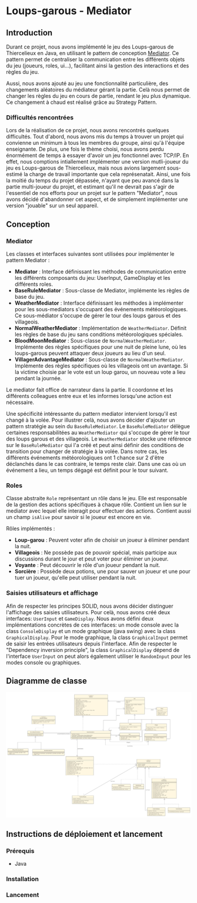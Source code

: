 # Loups-garous - Mediator

## Introduction

Durant ce projet, nous avons implémenté le jeu des Loups-garous de Thiercelieux en Java, en utilisant le pattern de
conception [Mediator](https://refactoring.guru/design-patterns/mediator). Ce pattern permet de centraliser la
communication entre les différents objets du jeu (joueurs, roles, ui…), facilitant ainsi la gestion des interactions
et des règles du jeu.

Aussi, nous avons ajouté au jeu une fonctionnalité particulière, des changements aléatoires du médiateur gérant la
partie. Celà nous permet de changer les règles du jeu en cours de partie, rendant le jeu plus dynamique. Ce changement à
chaud est réalisé grâce au Strategy Pattern.

### Difficultés rencontrées

Lors de la réalisation de ce projet, nous avons rencontrés quelques difficultés. Tout d'abord, nous avons mis du temps à trouver un projet qui convienne un minimum à tous les membres du groupe, ainsi qu'à l'équipe enseignante. De plus, une fois le thème choisi, nous avons perdu énormément de temps à essayer d'avoir un jeu fonctionnel avec TCP/IP. En effet, nous comptions intiallement implémenter une version mutli-joueur du jeu es Loups-garous de Thiercelieux, mais nous avions largement sous-estimé la charge de travail importante que cela représenatait. Ainsi, une fois la moitié du temps du projet dépassée, n'ayant que peu avancé dans la partie multi-joueur du projet, et estimant qu'il ne devrait pas s'agir de l'essentiel de nos efforts pour un projet sur le pattern "Mediator", nous avons décidé d'abandonner cet aspect, et de simplement implémenter une version "jouable" sur un seul appareil.

## Conception

### Mediator

Les classes et interfaces suivantes sont utilisées pour implémenter le pattern Mediator :

- **Mediator** : Interface définissant les méthodes de communication entre les différents composants du jeu: UserInput, GameDisplay et les différents roles.
- **BaseRuleMediator** : Sous-classe de Mediator, implémente les règles de base du jeu.
- **WeatherMediator** : Interface définissant les méthodes à implémenter pour les sous-mediators s'occupant des événements météorologiques. Ce sous-médiator s'occupe de gérer le tour des loups garous et des villageois.
- **NormalWeatherMediator** : Implémentation de `WeatherMediator`. Définit les règles de base du jeu sans
  conditions météorologiques spéciales.
- **BloodMoonMediator** : Sous-classe de `NormalWeatherMediator`. Implémente des règles spécifiques pour une
  nuit de pleine lune, où les loups-garous peuvent attaquer deux joueurs au lieu d'un seul.
- **VillagerAdvantageMediator** :  Sous-classe de `NormalWeatherMediator`. Implémente des règles spécifiques où les
  villageois ont un avantage. Si la victime choisie par le vote est un loup garou, un nouveau vote a lieu pendant la journée.

Le mediator fait office de narrateur dans la partie. Il coordonne et les différents colleagues entre eux et les informes lorsqu'une action est nécessaire.

Une spécificité intéressante du pattern mediator intervient lorsqu'il est changé à la volée. Pour illustrer celà, nous avons décider d'ajouter un pattern stratégie au sein du `BaseRuleMediator`. Le `BaseRuleMediator` délègue certaines responsabilitées au `WeatherMediator` qui s'occupe de gérer le tour des loups garous et des villageois. Le `WeatherMediator` stocke une référence sur le `BaseRuleMediator` qui l'a créé et peut ainsi définir des conditions de transition pour changer de stratégie à la volée. Dans notre cas, les différents événements météorologiques ont 1 chance sur 2 d'être déclanchés dans le cas contraire, le temps reste clair. Dans une cas où un événement a lieu, un temps dégagé est définit pour le tour suivant.

### Roles

Classe abstraite `Role` représentant un rôle dans le jeu. Elle est responsable de la gestion des actions spécifiques à
chaque rôle. Contient un lien sur le mediator avec lequel elle interagit pour effectuer des actions. Contient aussi un
champ `isAlive` pour savoir si le joueur est encore en vie.

Rôles implémentés :

- **Loup-garou** : Peuvent voter afin de choisir un joueur à éliminer pendant la nuit.
- **Villageois** : Ne possède pas de pouvoir spécial, mais participe aux discussions durant le jour et peut voter pour
  éliminer un joueur.
- **Voyante** : Peut découvrir le rôle d'un joueur pendant la nuit.
- **Sorcière** : Possède deux potions, une pour sauver un joueur et une pour tuer un joueur, qu'elle peut utiliser
  pendant la nuit.

### Saisies utilisateurs et affichage

Afin de respecter les principes SOLID, nous avons décider distinguer l'affichage des saisies utilisateurs. Pour celà, nous avons créé deux interfaces: `UserInput` et `GameDisplay`.
Nous avons défini deux implémentations concrètes de ces interfaces: un mode console avec la class `ConsoleDisplay` et un mode graphique (java swing) avec la class `GraphicalDisplay`. Pour le mode graphique, la class `GraphicalInput` permet de saisir les entrées utilisateurs depuis l'interface. Afin de respecter le "Dependency inversion principle", la class `GraphicalDisplay` dépend de l'interface `UserInput` on peut alors également utiliser le `RandomInput` pour les modes console ou graphiques.

## Diagramme de classe

![Diagramme de classe](./UML.png)

## Instructions de déploiement et lancement

### Prérequis

- Java

### Installation

### Lancement

